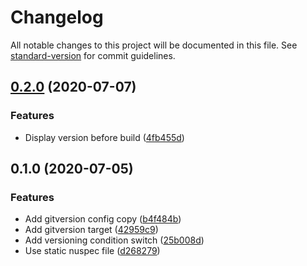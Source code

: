# Changelog

All notable changes to this project will be documented in this file. See [standard-version](https://github.com/conventional-changelog/standard-version) for commit guidelines.

## [0.2.0](http://nas/matt/Janda.Dot.GitVersion/compare/0.1.0...0.2.0) (2020-07-07)


### Features

* Display version before build ([4fb455d](http://nas/matt/Janda.Dot.GitVersion/commit/4fb455dc92063f80c339be30e2f4c6c7ac9d8474))

## 0.1.0 (2020-07-05)


### Features

* Add gitversion config copy ([b4f484b](http://nas/matt/Janda.Dot.GitVersion/commit/b4f484b118706413f112b6130f949d44aec0d178))
* Add gitversion target ([42959c9](http://nas/matt/Janda.Dot.GitVersion/commit/42959c9080b7ecfd99473177a49aa9b84068b014))
* Add versioning condition switch ([25b008d](http://nas/matt/Janda.Dot.GitVersion/commit/25b008dc2759866e7e1e385a6fee0222fe469f98))
* Use static nuspec file ([d268279](http://nas/matt/Janda.Dot.GitVersion/commit/d2682799f2bac2c113d293bcec3d0cc3343dfe7f))
